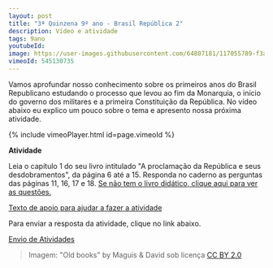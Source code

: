 ```yaml
---
layout: post
title: "3ª Quinzena 9º ano - Brasil República 2"
description: Vídeo e atividade
tags: 9ano
youtubeId: 
image: https://user-images.githubusercontent.com/64807181/117055789-f3a98100-acf1-11eb-9e6c-b54f07fa7c6f.png
vimeoId: 545130735
---
```


Vamos aprofundar nosso conhecimento sobre os primeiros anos do Brasil Republicano estudando o processo que levou ao fim da Monarquia, o início do governo dos militares e a primeira Constituição da República. No vídeo abaixo eu explico um pouco sobre o tema e apresento nossa próxima atividade.

{% include vimeoPlayer.html id=page.vimeoId %}

**Atividade**

Leia o capítulo 1 do seu livro intitulado "A proclamação da República e seus desdobramentos", da página 6 até a 15.
Responda no caderno as perguntas das páginas 11, 16, 17 e 18. 
[Se não tem o livro didático, clique aqui para ver as questões.](https://drive.google.com/drive/folders/17OxPySWm7bLPd0PDsQM8eEC0pv6NsgM1?usp=sharing)

[Texto de apoio para ajudar a fazer a atividade](https://brasilescola.uol.com.br/o-que-e/historia/o-que-foi-republica-espada.htm)

Para enviar a resposta da atividade, clique no link abaixo.

[Envio de Atividades](https://0jonjo.github.io/arcada/send.html)

>Imagem: "Old books" by Maguis & David sob licença [CC BY 2.0](https://creativecommons.org/licenses/by/2.0/) 
